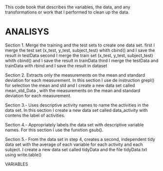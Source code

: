 This code book that describes the variables, the data, and any transformations or work that I performed to clean up
the data.

# ANALISYS 

Section 1. Merge the training and the test sets to create one data set.
 first I merge the test set (x_test, y_test, subject_test) whith cbind() and I save the result in  testData
 second I merge the train set (x_test, y_test, subject_test) whith cbind() and I save the result in trainData
 third I merge the testData and trainData with rbind and I save the result in dataset
 
Section 2. Extracts only the measurements on the mean and standard deviation for each measurement.
 In this section I use de instruction grepl() for selection the mean and std and I create a new data set 
 called mean_std_Data , with the measurements on the mean and standard deviation for each measurement.
 
Section 3.- Uses descriptive activity names to name the activities in the data set.
  In this section I create a new data set called data_activity with contens the label of activities.
 
Section 4.- Appropriately labels the data set with descriptive variable names.
For this section I use the funxtion gsub().

Section 5.- From the data set in step 4, creates a second, independent tidy data set with the average of each 
variable for each activity and each subject.
 I create a new data set called tidyData and the file tidyData.txt  using write.table()

 VARIABLES

